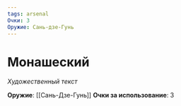 ```yaml
---
tags: arsenal
Очки: 3
Оружие: Сань-дзе-Гунь
---
```


# Монашеский

*Художественный текст*

**Оружие**: [[Сань-Дзе-Гунь]]
**Очки за использование**: 3